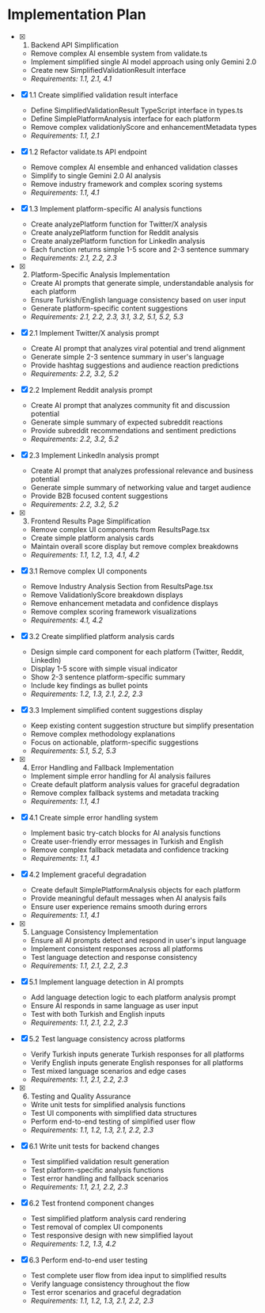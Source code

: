 # Implementation Plan

- [x] 1. Backend API Simplification





  - Remove complex AI ensemble system from validate.ts
  - Implement simplified single AI model approach using only Gemini 2.0
  - Create new SimplifiedValidationResult interface
  - _Requirements: 1.1, 2.1, 4.1_

- [x] 1.1 Create simplified validation result interface


  - Define SimplifiedValidationResult TypeScript interface in types.ts
  - Define SimplePlatformAnalysis interface for each platform
  - Remove complex validationlyScore and enhancementMetadata types
  - _Requirements: 1.1, 2.1_

- [x] 1.2 Refactor validate.ts API endpoint


  - Remove complex AI ensemble and enhanced validation classes
  - Simplify to single Gemini 2.0 AI analysis
  - Remove industry framework and complex scoring systems
  - _Requirements: 1.1, 4.1_

- [x] 1.3 Implement platform-specific AI analysis functions


  - Create analyzePlatform function for Twitter/X analysis
  - Create analyzePlatform function for Reddit analysis  
  - Create analyzePlatform function for LinkedIn analysis
  - Each function returns simple 1-5 score and 2-3 sentence summary
  - _Requirements: 2.1, 2.2, 2.3_

- [x] 2. Platform-Specific Analysis Implementation





  - Create AI prompts that generate simple, understandable analysis for each platform
  - Ensure Turkish/English language consistency based on user input
  - Generate platform-specific content suggestions
  - _Requirements: 2.1, 2.2, 2.3, 3.1, 3.2, 5.1, 5.2, 5.3_

- [x] 2.1 Implement Twitter/X analysis prompt


  - Create AI prompt that analyzes viral potential and trend alignment
  - Generate simple 2-3 sentence summary in user's language
  - Provide hashtag suggestions and audience reaction predictions
  - _Requirements: 2.2, 3.2, 5.2_

- [x] 2.2 Implement Reddit analysis prompt

  - Create AI prompt that analyzes community fit and discussion potential
  - Generate simple summary of expected subreddit reactions
  - Provide subreddit recommendations and sentiment predictions
  - _Requirements: 2.2, 3.2, 5.2_

- [x] 2.3 Implement LinkedIn analysis prompt

  - Create AI prompt that analyzes professional relevance and business potential
  - Generate simple summary of networking value and target audience
  - Provide B2B focused content suggestions
  - _Requirements: 2.2, 3.2, 5.2_

- [x] 3. Frontend Results Page Simplification





  - Remove complex UI components from ResultsPage.tsx
  - Create simple platform analysis cards
  - Maintain overall score display but remove complex breakdowns
  - _Requirements: 1.1, 1.2, 1.3, 4.1, 4.2_

- [x] 3.1 Remove complex UI components


  - Remove Industry Analysis Section from ResultsPage.tsx
  - Remove ValidationlyScore breakdown displays
  - Remove enhancement metadata and confidence displays
  - Remove complex scoring framework visualizations
  - _Requirements: 4.1, 4.2_

- [x] 3.2 Create simplified platform analysis cards


  - Design simple card component for each platform (Twitter, Reddit, LinkedIn)
  - Display 1-5 score with simple visual indicator
  - Show 2-3 sentence platform-specific summary
  - Include key findings as bullet points
  - _Requirements: 1.2, 1.3, 2.1, 2.2, 2.3_

- [x] 3.3 Implement simplified content suggestions display


  - Keep existing content suggestion structure but simplify presentation
  - Remove complex methodology explanations
  - Focus on actionable, platform-specific suggestions
  - _Requirements: 5.1, 5.2, 5.3_

- [x] 4. Error Handling and Fallback Implementation




  - Implement simple error handling for AI analysis failures
  - Create default platform analysis values for graceful degradation
  - Remove complex fallback systems and metadata tracking
  - _Requirements: 1.1, 4.1_

- [x] 4.1 Create simple error handling system


  - Implement basic try-catch blocks for AI analysis functions
  - Create user-friendly error messages in Turkish and English
  - Remove complex fallback metadata and confidence tracking
  - _Requirements: 1.1, 4.1_

- [x] 4.2 Implement graceful degradation


  - Create default SimplePlatformAnalysis objects for each platform
  - Provide meaningful default messages when AI analysis fails
  - Ensure user experience remains smooth during errors
  - _Requirements: 1.1, 4.1_


- [x] 5. Language Consistency Implementation




  - Ensure all AI prompts detect and respond in user's input language
  - Implement consistent responses across all platforms
  - Test language detection and response consistency
  - _Requirements: 1.1, 2.1, 2.2, 2.3_

- [x] 5.1 Implement language detection in AI prompts


  - Add language detection logic to each platform analysis prompt
  - Ensure AI responds in same language as user input
  - Test with both Turkish and English inputs
  - _Requirements: 1.1, 2.1, 2.2, 2.3_

- [x] 5.2 Test language consistency across platforms


  - Verify Turkish inputs generate Turkish responses for all platforms
  - Verify English inputs generate English responses for all platforms
  - Test mixed language scenarios and edge cases
  - _Requirements: 1.1, 2.1, 2.2, 2.3_

- [x] 6. Testing and Quality Assurance









  - Write unit tests for simplified analysis functions
  - Test UI components with simplified data structures
  - Perform end-to-end testing of simplified user flow
  - _Requirements: 1.1, 1.2, 1.3, 2.1, 2.2, 2.3_

- [x] 6.1 Write unit tests for backend changes


  - Test simplified validation result generation
  - Test platform-specific analysis functions
  - Test error handling and fallback scenarios
  - _Requirements: 1.1, 2.1, 2.2, 2.3_

- [x] 6.2 Test frontend component changes


  - Test simplified platform analysis card rendering
  - Test removal of complex UI components
  - Test responsive design with new simplified layout
  - _Requirements: 1.2, 1.3, 4.2_

- [x] 6.3 Perform end-to-end user testing








  - Test complete user flow from idea input to simplified results
  - Verify language consistency throughout the flow
  - Test error scenarios and graceful degradation
  - _Requirements: 1.1, 1.2, 1.3, 2.1, 2.2, 2.3_